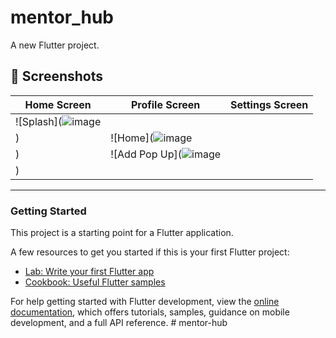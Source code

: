 # mentor_hub

A new Flutter project.

## 📸 Screenshots
| Home Screen | Profile Screen | Settings Screen |
|------------|---------------|----------------|
| ![Splash](![image](https://github.com/user-attachments/assets/ca04db1b-fee4-4a43-b1e3-a77739dccda6)
) | ![Home](![image](https://github.com/user-attachments/assets/b92acfcd-fcc5-4405-9236-b166550a4d63)
) | ![Add Pop Up](![image](https://github.com/user-attachments/assets/0cab1e3a-e091-4708-ba4f-d8036a80c868)
) |

---

### Getting Started

This project is a starting point for a Flutter application.

A few resources to get you started if this is your first Flutter project:

- [Lab: Write your first Flutter app](https://docs.flutter.dev/get-started/codelab)
- [Cookbook: Useful Flutter samples](https://docs.flutter.dev/cookbook)

For help getting started with Flutter development, view the
[online documentation](https://docs.flutter.dev/), which offers tutorials,
samples, guidance on mobile development, and a full API reference.
#   m e n t o r - h u b 
 
 
